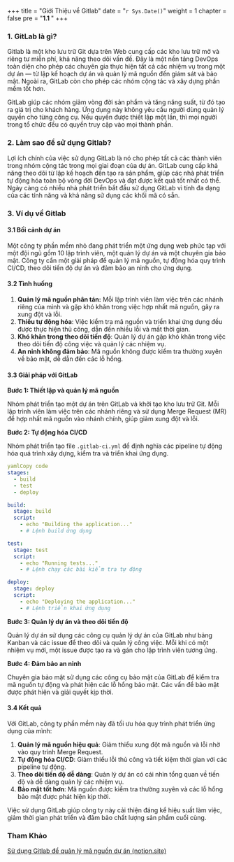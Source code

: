+++
title = "Giới Thiệu về Gitlab"
date = "`r Sys.Date()`" 
weight = 1
chapter = false
pre = "<b>1.1 </b>"
+++

### 1. GitLab là gì?

Gitlab là một kho lưu trữ Git dựa trên Web cung cấp các kho lưu trữ mở và riêng tư miễn phí, khả năng theo dõi vấn đề. Đây là một nền tảng DevOps toàn diện cho phép các chuyên gia thực hiện tất cả các nhiệm vụ trong một dự án — từ lập kế hoạch dự án và quản lý mã nguồn đến giám sát và bảo mật. Ngoài ra, GitLab còn cho phép các nhóm cộng tác và xây dựng phần mềm tốt hơn.

GitLab giúp các nhóm giảm vòng đời sản phẩm và tăng năng suất, từ đó tạo ra giá trị cho khách hàng. Ứng dụng này không yêu cầu người dùng quản lý quyền cho từng công cụ. Nếu quyền được thiết lập một lần, thì mọi người trong tổ chức đều có quyền truy cập vào mọi thành phần.

### 2. Làm sao để sử dụng Gitlab?

Lợi ích chính của việc sử dụng GitLab là nó cho phép tất cả các thành viên trong nhóm cộng tác trong mọi giai đoạn của dự án. GitLab cung cấp khả năng theo dõi từ lập kế hoạch đến tạo ra sản phẩm, giúp các nhà phát triển tự động hóa toàn bộ vòng đời DevOps và đạt được kết quả tốt nhất có thể. Ngày càng có nhiều nhà phát triển bắt đầu sử dụng GitLab vì tính đa dạng của các tính năng và khả năng sử dụng các khối mã có sẵn.

### 3. Ví dụ về Gitlab

#### 3.1 Bối cảnh dự án

Một công ty phần mềm nhỏ đang phát triển một ứng dụng web phức tạp với một đội ngũ gồm 10 lập trình viên, một quản lý dự án và một chuyên gia bảo mật. Công ty cần một giải pháp để quản lý mã nguồn, tự động hóa quy trình CI/CD, theo dõi tiến độ dự án và đảm bảo an ninh cho ứng dụng.

#### 3.2 Tình huống

1. **Quản lý mã nguồn phân tán:** Mỗi lập trình viên làm việc trên các nhánh riêng của mình và gặp khó khăn trong việc hợp nhất mã nguồn, gây ra xung đột và lỗi.
2. **Thiếu tự động hóa**: Việc kiểm tra mã nguồn và triển khai ứng dụng đều được thực hiện thủ công, dẫn đến nhiều lỗi và mất thời gian.
3. **Khó khăn trong theo dõi tiến độ**: Quản lý dự án gặp khó khăn trong việc theo dõi tiến độ công việc và quản lý các nhiệm vụ.
4. **An ninh không đảm bảo**: Mã nguồn không được kiểm tra thường xuyên về bảo mật, dễ dẫn đến các lỗ hổng.

#### 3.3 Giải pháp với GitLab

**Bước 1: Thiết lập và quản lý mã nguồn**

Nhóm phát triển tạo một dự án trên GitLab và khởi tạo kho lưu trữ Git. Mỗi lập trình viên làm việc trên các nhánh riêng và sử dụng Merge Request (MR) để hợp nhất mã nguồn vào nhánh chính, giúp giảm xung đột và lỗi.

**Bước 2: Tự động hóa CI/CD**

Nhóm phát triển tạo file `.gitlab-ci.yml` để định nghĩa các pipeline tự động hóa quá trình xây dựng, kiểm tra và triển khai ứng dụng.

```yaml
yamlCopy code
stages:
  - build
  - test
  - deploy

build:
  stage: build
  script:
    - echo "Building the application..."
    - # Lệnh build ứng dụng

test:
  stage: test
  script:
    - echo "Running tests..."
    - # Lệnh chạy các bài kiểm tra tự động

deploy:
  stage: deploy
  script:
    - echo "Deploying the application..."
    - # Lệnh triển khai ứng dụng

```

**Bước 3: Quản lý dự án và theo dõi tiến độ**

Quản lý dự án sử dụng các công cụ quản lý dự án của GitLab như bảng Kanban và các issue để theo dõi và quản lý công việc. Mỗi khi có một nhiệm vụ mới, một issue được tạo ra và gán cho lập trình viên tương ứng.

**Bước 4: Đảm bảo an ninh**

Chuyên gia bảo mật sử dụng các công cụ bảo mật của GitLab để kiểm tra mã nguồn tự động và phát hiện các lỗ hổng bảo mật. Các vấn đề bảo mật được phát hiện và giải quyết kịp thời.

#### 3.4 Kết quả

Với GitLab, công ty phần mềm này đã tối ưu hóa quy trình phát triển ứng dụng của mình:

1. **Quản lý mã nguồn hiệu quả**: Giảm thiểu xung đột mã nguồn và lỗi nhờ vào quy trình Merge Request.
2. **Tự động hóa CI/CD**: Giảm thiểu lỗi thủ công và tiết kiệm thời gian với các pipeline tự động.
3. **Theo dõi tiến độ dễ dàng**: Quản lý dự án có cái nhìn tổng quan về tiến độ và dễ dàng quản lý các nhiệm vụ.
4. **Bảo mật tốt hơn**: Mã nguồn được kiểm tra thường xuyên và các lỗ hổng bảo mật được phát hiện kịp thời.

Việc sử dụng GitLab giúp công ty này cải thiện đáng kể hiệu suất làm việc, giảm thời gian phát triển và đảm bảo chất lượng sản phẩm cuối cùng.

### Tham Khảo

[Sử dụng Gitlab để quản lý mã nguồn dự án (notion.site)](https://www.notion.so/899f462b85224829837b3613408ccd54?pvs=21)